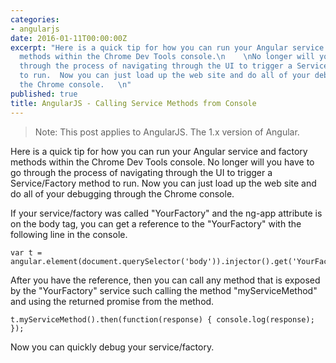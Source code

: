 ```yaml
---
categories:
- angularjs
date: 2016-01-11T00:00:00Z
excerpt: "Here is a quick tip for how you can run your Angular service and factory
  methods within the Chrome Dev Tools console.\n    \nNo longer will you have to go
  through the process of navigating through the UI to trigger a Service/Factory method
  to run.  Now you can just load up the web site and do all of your debugging through
  the Chrome console.   \n"
published: true
title: AngularJS - Calling Service Methods from Console
---
```


> Note: This post applies to AngularJS.  The 1.x version of Angular.

Here is a quick tip for how you can run your Angular service and factory methods within the Chrome Dev Tools console.  No longer will you have to go through the process of navigating through the UI to trigger a Service/Factory method to run.  Now you can just load up the web site and do all of your debugging through the Chrome console.


If your service/factory was called "YourFactory" and the ng-app attribute is on the body tag, you can get a reference to the "YourFactory" with the following line in the console.


    var t = angular.element(document.querySelector('body')).injector().get('YourFactory');


After you have the reference, then you can call any method that is exposed by the "YourFactory" service such calling the method "myServiceMethod" and using the returned promise from the method.


    t.myServiceMethod().then(function(response) { console.log(response); });

Now you can quickly debug your service/factory.

